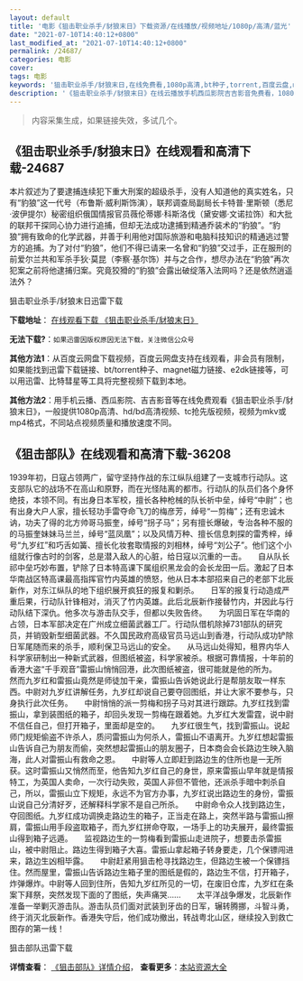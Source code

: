 ```yaml
---
layout: default
title: '电影《狙击职业杀手/豺狼末日》下载资源/在线播放/视频地址/1080p/高清/蓝光'
date: "2021-07-10T14:40:12+0800"
last_modified_at: "2021-07-10T14:40:12+0800"
permalink: /24687/
categories: 电影
cover:
tags: 电影
keywords: '狙击职业杀手/豺狼末日,在线免费看,1080p高清,bt种子,torrent,百度云盘,magnet,磁力链,迅雷下载资源'
description: '《狙击职业杀手/豺狼末日》在线云播放手机西瓜影院吉吉影音免费看，1080p高清bd/hd未删减完整版和tc抢先枪版，mkv/mp4格式，附带bt/torrent种子、magnet/磁力链、百度云盘、网盘资源迅雷下载链接'
---
```


>内容采集生成，如果链接失效，多试几个。


## 《狙击职业杀手/豺狼末日》在线观看和高清下载-24687

本片叙述为了要逮捕连续犯下重大刑案的超级杀手，没有人知道他的真实姓名，只有“豹狼”这一代号（布鲁斯·威利斯饰演），联邦调查局副局长卡特普·里斯顿（悉尼·波伊提尔）秘密组织俄国情报官员薇伦蒂娜&middot;科斯洛伐（黛安娜·文诺拉饰）和大批的联邦干探同心协力进行追捕，但却无法成功逮捕到精通乔装术的&ldquo;豹狼”。&ldquo;豹狼”拥有致命的化学武器，并善于利用他对国际旅游和电脑科技知识的精通逃过警方的追捕。为了对付&ldquo;豹狼”，他们不得已请来一名曾和&ldquo;豹狼”交过手，正在服刑的前爱尔兰共和军杀手狄·莫昆（李察&middot;基尔饰）并与之合作，想尽办法在&ldquo;豹狼”再次犯案之前将他逮捕归案。究竟狡猾的“豹狼”会露出破绽落入法网吗？还是依然逍遥法外？


狙击职业杀手/豺狼末日迅雷下载

**下载地址**： [在线观看下载 《狙击职业杀手/豺狼末日》](https://www.993dy.com//vod-detail-id-23511.html) 


**无法下载?**：`如果迅雷因版权原因无法下载，关注微信公众号 `

**其他方法1**：从百度云网盘下载视频，百度云网盘支持在线观看，非会员有限制，如果能找到迅雷下载链接、bt/torrent种子、magnet磁力链接、e2dk链接等，可以用迅雷、比特彗星等工具将完整视频下载到本地。

**其他方法2**：用手机云播、西瓜影院、吉吉影音等在线免费观看《狙击职业杀手/豺狼末日》，一般提供1080p高清、hd/bd高清视频、tc抢先版视频，视频为mkv或mp4格式，不同站点视频质量和播放速度不同。


## 《狙击部队》在线观看和高清下载-36208

1939年初，日寇占领两广，留守坚持作战的东江纵队组建了一支城市行动队。这支部队它的战场不在高山和原野，而在光怪陆离的都市。行动队的队员们各个身怀绝技，本领不同。有出身日本军校，擅长各种枪械的队长祈中垒，绰号“中尉”；也有出身大户人家，擅长轻功手雷夺命飞刀的梅彦芳，绰号“一剪梅”；还有忠诚木讷，功夫了得的北方帅哥马振奎，绰号“拐子马”；另有擅长爆破，专治各种不服的的马振奎妹妹马兰兰，绰号“蓝凤凰”；以及风情万种、擅长信息刺探的雷秀梓，绰号“九岁红”和巧舌如簧、擅长化妆套取情报的刘相林，绰号“刘公子”。他们这个小组就行像古时的剑客，总是潜入敌人的心脏，给日寇以沉重的一击。　　自从队长祁中垒巧妙布置，铲除了日本特高课下属组织黑龙会的会长龙田一后。激起了日本华南战区特高课最高指挥官竹内英雄的愤怒，他从日本本部招来自己的老部下北辰新作，对东江纵队的地下组织展开疯狂的报复和剿杀。　　日军的报复行动造成严重后果，行动队针锋相对，消灭了竹内英雄。此后北辰新作接替竹内，并因此与行动队结下深仇。他多次与游击队交手，但都以失败告终。　　为巩固日军在华南的占领，日本军部决定在广州成立细菌武器工厂。行动队借机除掉731部队的研究员，并销毁新型细菌武器。不久国民政府高级官员马远山到香港，行动队成功铲除日军尾随而来的杀手，顺利保卫马远山的安全。　　从马远山处得知，租界内华人科学家研制出一种新式武器，但图纸被盗，科学家被杀。根据可靠情报，十年前的香港大盗“千手观音”雷振山悄悄回港，此次图纸被盗，很可能就是他的所为。　　然而九岁红和雷振山竟然是师徒加干亲，雷振山告诉她说此行是帮朋友取一样东西。中尉对九岁红讲解任务，九岁红却说自己要夺回图纸，并让大家不要参与，只身执行此次任务。　　中尉悄悄的派一剪梅和拐子马对其进行跟踪。九岁红找到雷振山，拿到装图纸的箱子，却回头发现一剪梅在跟着她。九岁红大发雷霆，说中尉不信任自己，但打开箱子，里面却是空的。　　九岁红很生气，找到雷振山。说起师门规矩偷盗不许杀人，质问雷振山为何杀人，雷振山不语离开。九岁红想起雷振山告诉自己为朋友而偷，突然想起雷振山的朋友圈子，日本商会会长路边生映入脑海，此人对雷振山有救命之恩。　　中尉等人立即赶到路边生的住所也是一无所获。这时雷振山又悄然而至，他告知九岁红自己的身世，原来雷振山早年就是情报特工，为英国人卖命，一次行动失败，英国人非但不管他，还派杀手暗中刺杀自己，所以，雷振山立下规矩，永远不为官方办事，九岁红说出路边生的身份，雷振山说自己分清好歹，还解释科学家不是自己所杀。　　中尉命令众人找到路边生，夺回图纸。九岁红成功调换走路边生的箱子，正当走在路上，突然半路与雷振山擦肩，雷振山用手段盗取箱子，而九岁红拼命夺取，一场手上的功夫展开，最终雷振山得到箱子远遁。　　监视路边生的一剪梅看到雷振山走进院子，想要击杀雷振山，被中尉阻止。路边生得到箱子大喜。雷振山拿起箱子转身要走，几个保镖闯进来，路边生凶相毕露。　　中尉赶紧用狙击枪寻找路边生，但路边生被一个保镖挡住。然而屋里，雷振山告诉路边生箱子里的图纸是假的，路边生不信，打开箱子，炸弹爆炸。中尉等人回到住所，告知九岁红所见的一切，在废旧仓库，九岁红在条案下拜祭，突然发现下面的了图纸，失声痛哭……　　太平洋战争爆发，北辰新作准备一举剿灭游击队。游击队员们面对武装到牙齿的日军，辗转腾挪，斗智斗勇，终于消灭北辰新作。香港失守后，他们成功撤出，转战粤北山区，继续投入到救亡图存的第一线！


狙击部队迅雷下载

**详情查看**： [《狙击部队》详情介绍](/movie/36208/)， **查看更多**：[本站资源大全](/movie/t/all/)

